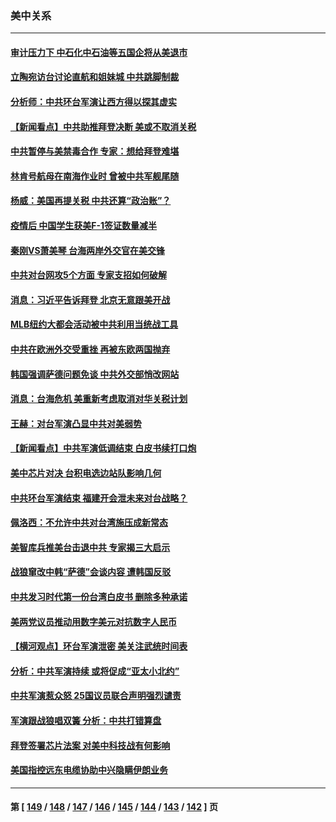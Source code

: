 ### 美中关系
---
#### [审计压力下 中石化中石油等五国企将从美退市](../../pages/nf1412576/n13801151.md) 
#### [立陶宛访台讨论直航和姐妹城 中共跳脚制裁](../../pages/nf1412576/n13801195.md) 
#### [分析师：中共环台军演让西方得以探其虚实](../../pages/nf1412576/n13800995.md) 
#### [【新闻看点】中共助推拜登决断 美或不取消关税](../../pages/nf1412576/n13800604.md) 
#### [中共暂停与美禁毒合作 专家：想给拜登难堪](../../pages/nf1412576/n13800862.md) 
#### [林肯号航母在南海作业时 曾被中共军舰尾随](../../pages/nf1412576/n13800709.md) 
#### [杨威：美国再提关税 中共还算“政治账”？](../../pages/nf1412576/n13800728.md) 
#### [疫情后 中国学生获美F-1签证数量减半](../../pages/nf1412576/n13800507.md) 
#### [秦刚VS萧美琴 台海两岸外交官在美交锋](../../pages/nf1412576/n13800556.md) 
#### [中共对台网攻5个方面 专家支招如何破解](../../pages/nf1412576/n13800427.md) 
#### [消息：习近平告诉拜登 北京无意跟美开战](../../pages/nf1412576/n13800541.md) 
#### [MLB纽约大都会活动被中共利用当统战工具](../../pages/nf1412576/n13800126.md) 
#### [中共在欧洲外交受重挫 再被东欧两国抛弃](../../pages/nf1412576/n13800499.md) 
#### [韩国强调萨德问题免谈 中共外交部悄改网站](../../pages/nf1412576/n13800430.md) 
#### [消息：台海危机 美重新考虑取消对华关税计划](../../pages/nf1412576/n13800218.md) 
#### [王赫：对台军演凸显中共对美弱势](../../pages/nf1412576/n13800137.md) 
#### [【新闻看点】中共军演低调结束 白皮书续打口炮](../../pages/nf1412576/n13799806.md) 
#### [美中芯片对决 台积电选边站队影响几何](../../pages/nf1412576/n13800044.md) 
#### [中共环台军演结束 福建开会泄未来对台战略？](../../pages/nf1412576/n13794872.md) 
#### [佩洛西：不允许中共对台湾施压成新常态](../../pages/nf1412576/n13799927.md) 
#### [美智库兵推美台击退中共 专家揭三大启示](../../pages/nf1412576/n13799676.md) 
#### [战狼窜改中韩“萨德”会谈内容 遭韩国反驳](../../pages/nf1412576/n13799823.md) 
#### [中共发习时代第一份台湾白皮书 删除多种承诺](../../pages/nf1412576/n13799640.md) 
#### [美两党议员推动用数字美元对抗数字人民币](../../pages/nf1412576/n13799236.md) 
#### [【横河观点】环台军演泄密 美关注武统时间表](../../pages/nf1412576/n13799105.md) 
#### [分析：中共军演持续 或将促成“亚太小北约”](../../pages/nf1412576/n13798844.md) 
#### [中共军演惹众怒 25国议员联合声明强烈谴责](../../pages/nf1412576/n13799034.md) 
#### [军演跟战狼唱双簧 分析：中共打错算盘](../../pages/nf1412576/n13799011.md) 
#### [拜登签署芯片法案 对美中科技战有何影响](../../pages/nf1412576/n13798973.md) 
#### [美国指控远东电缆协助中兴隐瞒伊朗业务](../../pages/nf1412576/n13798971.md) 

---
#### 第 [ [149](./149.md) / [148](./148.md) / [147](./147.md) / [146](./146.md) / [145](./145.md) / [144](./144.md) / [143](./143.md) / [142](./142.md) ] 页
